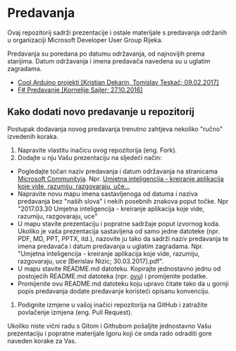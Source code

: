 # Predavanja

Ovaj repozitorij sadrži prezentacije i ostale materijale s predavanja održanih u organizaciji Microsoft Developer User Group Rijeka.

Predavanja su poredana po datumu održavanja, od najnovijih prema starijima. Datum održavanja i imena predavača navedena su u uglatim zagradama.

- [Cool Arduino projekti [Kristian Dekarin, Tomislav Teskač; 09.02.2017]](2017.02.09%20Cool%20Arduino%20projekti)
- [F# Predavanje [Kornelije Sajler; 27.10.2016]](2016.10.27%20F%23%20Predavanje)

## Kako dodati novo predavanje u repozitorij

Postupak dodavanja novog predavanja trenutno zahtjeva nekoliko "ručno" izvedenih koraka.

1. Napravite vlastitu inačicu ovog repozitorija (eng. Fork).
1. Dodajte u nju Vašu prezentaciju na sljedeći način:
- Pogledajte točan naziv predavanja i datum održavanja na stranicama [Microsoft Communityja](http://www.mscommunity.hr). Npr. [Umjetna inteligencija - kreiranje aplikacija koje vide, razumiju, razgovaraju, uče...](http://www.mscommunity.hr/event/umjetna-inteligencija-kreiranje-aplikacija/2477#.WOLIklWLQuU)
- Napravite novu mapu imena sastavljenoga od datuma i naziva predavanja bez "naših slova" i nekih posebnih znakova poput točke. Npr "2017.03.30 Umjetna inteligencija - kreiranje aplikacija koje vide, razumiju, razgovaraju, uce"
- U mapu stavite prezentaciju i popratne sadržaje poput izvornog koda. Ukoliko je vaša prezentacija sastavljena od samo jedne datoteke (npr. PDF, MD, PPT, PPTX, itd.), nazovite ju tako da sadrži naziv predavanja te imena predavača i datum predavanja u uglatim zagradama. Npr. "Umjetna inteligencija - kreiranje aplikacija koje vide, razumiju, razgovaraju, uce [Berislav Nizic; 30.03.2017].pdf".
- U mapu stavite README.md datoteku. Kopirajte jednostavno jednu od postojećih README.md datoteka (npr. [ovu](2017.02.09%20Cool%20Arduino%20projekti/README.md)) i promijenite podatke.
- Promijenite ovu README.md datoteku koju upravo čitate tako da u gornji popis predavanja dodate predavanje koristeći opisanu konvenciju.
1. Podignite izmjene u vašoj inačici repozitorija na GitHub i zatražite povlačenje izmjena (eng. Pull Request).

Ukoliko niste vični radu s Gitom i Githubom pošaljite jednostavno Vašu prezentaciju i popratne materijale Igoru koji će onda rado odraditi gore naveden korake za Vas.

